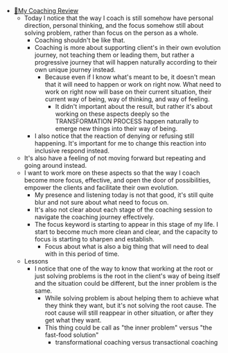 - [📝My Coaching Review](<📝My Coaching Review.md>)
    - Today I notice that the way I coach is still somehow have personal direction, personal thinking, and the focus somehow still about solving problem, rather than focus on the person as a whole.
        - Coaching shouldn't be like that. 
        - Coaching is more about supporting client's in their own evolution journey, not teaching them or leading them, but rather a progressive journey that will happen naturally according to their own unique journey instead.
            - Because even if I know what's meant to be, it doesn't mean that it will need to happen or work on right now. What need to work on right now will base on their current situation, their current way of being, way of thinking, and way of feeling.
                - It didn't important about the result, but rather it's about working on these aspects deeply so the TRANSFORMATION PROCESS happen naturally to emerge new things into their way of being.
        - I also notice that the reaction of denying or refusing still happening. It's important for me to change this reaction into inclusive respond instead. 
    - It's also have a feeling of not moving forward but repeating and going around instead. 
    - I want to work more on these aspects so that the way I coach become more focus, effective, and open the door of possibilities, empower the clients and facilitate their own evolution.
        - My presence and listening today is not that good, it's still quite blur and not sure about what need to focus on.
        - It's also not clear about each stage of the coaching session to navigate the coaching journey effectively.
        - The focus keyword is starting to appear in this stage of my life. I start to become much more clean and clear, and the capacity to focus is starting to sharpen and establish.
            - Focus about what is also a big thing that will need to deal with in this period of time.
    - Lessons
        - I notice that one of the way to know that working at the root or just solving problems is the root in the client's way of being itself and the situation could be different, but the inner problem is the same.
            - While solving problem is about helping them to achieve what they think they want, but it's not solving the root cause. The root cause will still reappear in other situation, or after they get what they want.
            - This thing could be call as "the inner problem" versus "the fast-food solution" 
                - transformational coaching versus transactional coaching
